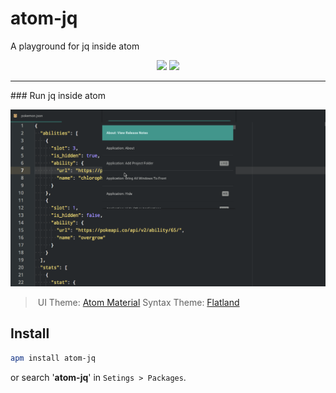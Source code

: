 # atom-jq

A playground for jq inside atom

<p align="center">
  <a href="http://standardjs.com/"><img src="https://img.shields.io/badge/code%20style-standard-brightgreen.svg?maxAge=3600"></a>
  <a href="https://gitter.im/sanack/atom-jq"><img src="https://badges.gitter.im/davesnx/node-jq.svg"></a>
</p>

---

### Run jq inside atom

![DEMO ATOM JQ](docs/assets/atom-jq-demo.gif)

> UI Theme: [Atom Material](https://atom.io/themes/atom-material-ui)
Syntax Theme: [Flatland](https://atom.io/themes/flatland)

## Install

```bash
apm install atom-jq
```
or search '**atom-jq**' in `Setings > Packages`.
